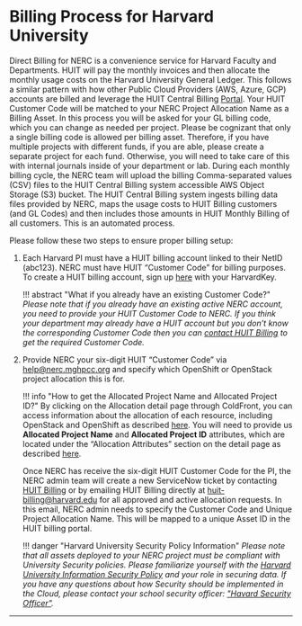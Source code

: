 # Billing Process for Harvard University

Direct Billing for NERC is a convenience service for Harvard Faculty and Departments.
HUIT will pay the monthly invoices and then allocate the monthly usage costs on
the Harvard University General Ledger. This follows a similar pattern with how
other Public Cloud Providers (AWS, Azure, GCP) accounts are billed and leverage
the HUIT Central Billing [Portal](https://billing.huit.harvard.edu/). Your HUIT
Customer Code will be matched to your NERC Project Allocation Name as a Billing
Asset. In this process you will be asked for your GL billing code, which you can
change as needed per project. Please be cognizant that only a single billing code
is allowed per billing asset. Therefore, if you have multiple projects with different
funds, if you are able, please create a separate project for each fund. Otherwise,
you will need to take care of this with internal journals inside of your department
or lab. During each monthly billing cycle, the NERC team will upload the billing
Comma-separated values (CSV) files to the HUIT Central Billing system accessible
AWS Object Storage (S3) bucket. The HUIT Central Billing system ingests billing
data files provided by NERC, maps the usage costs to HUIT Billing customers
(and GL Codes) and then includes those amounts in HUIT Monthly Billing of all
customers. This is an automated process.

Please follow these two steps to ensure proper billing setup:

1. Each Harvard PI must have a HUIT billing account linked to their NetID (abc123).
NERC must have HUIT “Customer Code” for billing purposes. To create a HUIT billing
account, sign up [here](https://billing.huit.harvard.edu/portal/allusers/newcustomer)
with your HarvardKey.

    !!! abstract "What if you already have an existing Customer Code?"
        *Please note that if you already have an existing active NERC account, you
        need to provide your HUIT Customer Code to NERC. If you think your department
        may already have a HUIT account but you don’t know the corresponding Customer
        Code then you can [contact HUIT Billing](https://billing.huit.harvard.edu/portal/allusers/contactus)
        to get the required Customer Code.*

2. Provide NERC your six-digit HUIT “Customer Code” via
[help@nerc.mghpcc.org](mailto:help@nerc.mghpcc.org?subject=NERC%20HUIT%20Customer%20Code%Details)
and specify which OpenShift or OpenStack project allocation this is for.

    !!! info "How to get the Allocated Project Name and Allocated Project ID?"
        By clicking on the Allocation detail page through ColdFront, you can access
        information about the allocation of each resource, including OpenStack and
        OpenShift as described [here](../get-an-allocation.md#general-user-view).
        You will need to provide us **Allocated Project Name** and **Allocated Project
        ID** attributes, which are located under the “Allocation Attributes”
        section on the detail page as described [here](../get-an-allocation.md#pi-and-manager-allocation-view).

    Once NERC has receive the six-digit HUIT Customer Code for the PI, the NERC
    admin team will create a new ServiceNow ticket by contacting
    [HUIT Billing](https://billing.huit.harvard.edu/portal/allusers/contactus)
    or by emailing HUIT Billing directly at
    [huit-billing@harvard.edu](mailto:huit-billing@harvard.edu?subject=HUIT%20Customer%20Code%For%20NERC)
    for all approved and active allocation requests. In this email, NERC admin
    needs to specify the Customer Code and Unique Project Allocation Name. This
    will be mapped to a unique Asset ID in the HUIT billing portal.

    !!! danger "Harvard University Security Policy Information"
        *Please note that all assets deployed to your NERC project must be compliant
        with University Security policies. Please familiarize yourself with the
        [Harvard University Information Security Policy](https://policy.security.harvard.edu/)
        and your role in securing data. If you have any questions about how Security
        should be implemented in the Cloud, please contact your school security
        officer: ["Havard Security Officer"](https://security.harvard.edu/).*

---
